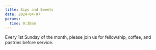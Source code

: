 ```yaml
---
title: Sips and Sweets
date: 2024-04-07
params:
  time: 9:30am
---
```


Every 1st Sunday of the month, please join us for fellowship, coffee, and pastries before service.

<!--more-->
